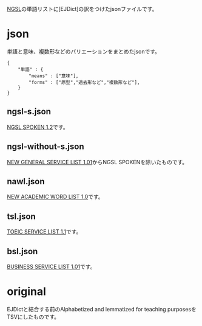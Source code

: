 [NGSL](http://www.newgeneralservicelist.org/)の単語リストに[EJDict]の訳をつけたjsonファイルです。

# json
単語と意味、複数形などのバリエーションをまとめたjsonです。
```
{
    "単語" : {
        "means" : ["意味"],
        "forms" : ["原型","過去形など","複数形など"],
    }
}
```

## ngsl-s.json
[NGSL SPOKEN 1.2](http://www.newgeneralservicelist.org/ngsls)です。

## ngsl-without-s.json
[NEW GENERAL SERVICE LIST 1.01](http://www.newgeneralservicelist.org/)からNGSL SPOKENを除いたものです。

## nawl.json
[NEW ACADEMIC WORD LIST 1.0](http://www.newgeneralservicelist.org/nawl-new-academic-word-list)です。

## tsl.json
[TOEIC SERVICE LIST 1.1](http://www.newgeneralservicelist.org/toeic-list)です。

## bsl.json
[BUSINESS SERVICE LIST 1.01](http://www.newgeneralservicelist.org/bsl-business-service-list)です。

# original
EJDictと結合する前のAlphabetized and lemmatized for teaching purposesをTSVにしたものです。